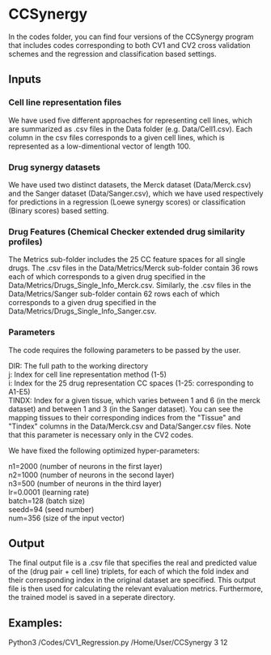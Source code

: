 # CCSynergy
In the codes folder, you can find four versions of the CCSynergy program that includes codes corresponding to both CV1 and CV2 cross validation schemes and  the regression  and classification based settings.

## Inputs

### Cell line representation files
We have used five different approaches for representing cell lines, which are summarized as .csv files in the Data folder (e.g. Data/Cell1.csv).
Each column in the csv files corresponds to a given cell lines, which is represented as a low-dimentional vector of length 100.

### Drug synergy datasets
We have used two distinct datasets, the Merck dataset (Data/Merck.csv) and the Sanger dataset (Data/Sanger.csv), which we have used respectively for predictions in a regression (Loewe synergy scores) or classification (Binary scores) based setting.  

### Drug Features (Chemical Checker extended drug similarity profiles)
The Metrics sub-folder includes the 25 CC feature spaces for all single drugs. The .csv files in the Data/Metrics/Merck sub-folder contain 36 rows each of which corresponds to a given drug specified in the Data/Metrics/Drugs_Single_Info_Merck.csv. Similarly, the .csv files in the Data/Metrics/Sanger sub-folder contain 62 rows each of which corresponds to a given drug specified in the Data/Metrics/Drugs_Single_Info_Sanger.csv.

### Parameters
The code requires the following parameters to be passed by the user.


DIR: The full path to the working directory <br>
j:   Index for cell line representation method (1-5) <br>
i:   Index for the 25 drug representation CC spaces (1-25: corresponding to A1-E5) <br> 
TINDX:  Index for a given tissue, which varies between 1 and 6 (in the merck dataset) and between 1 and 3 (in the Sanger dataset). You can see the mapping tissues to their corresponding indices from the "Tissue" and "Tindex" columns in the Data/Merck.csv and Data/Sanger.csv files. Note that this parameter is necessary only in the CV2 codes.
    
We have fixed the following optimized hyper-parameters:

n1=2000   (number of neurons in the first layer) <br>
n2=1000   (number of neurons in the second layer) <br>
n3=500    (number of neurons in the third layer) <br>
lr=0.0001 (learning rate) <br>
batch=128 (batch size) <br>
seedd=94  (seed number) <br> 
num=356   (size of the input vector) <br>


## Output
The final output file is a .csv file that specifies the real and predicted value of the (drug pair + cell line) triplets, for each of which the fold index and their corresponding index in the original dataset are specified. This output file is then used for calculating the relevant evaluation metrics. Furthermore, the trained model is saved in a seperate directory.

## Examples:
Python3 /Codes/CV1_Regression.py /Home/User/CCSynergy 3 12 <br> 
